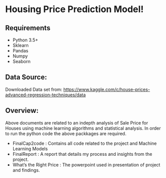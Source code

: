 
# Housing Price Prediction Model!
## Requirements
+ Python 3.5+
+ Sklearn
+ Pandas
+ Numpy
+ Seaborn

## Data Source:
Downloaded Data set from: https://www.kaggle.com/c/house-prices-advanced-regression-techniques/data

## Overview:
Above documents are related to an indepth analysis of Sale Price for Houses using machine learning algorithms and statistical analysis. In order to run the python code the above packkages are required. 
+ FinalCap2code : Contains all code related to the project and Machine Learning Models
+ FinalReport : A report that details my process and insights from the project.
+ What’s the Right Price : The powerpoint used in presentation of project and findings.

